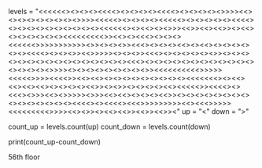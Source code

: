 levels = "<<<<<<><><><><<<<><><><><><<<<><><><><><>>>><<><><><><><><><><>>>><<<<<><><><><><<<<<><><><><><><<<<><><><><><><><><><><><<<<<<><><<><><>>><<>><<><<>><><<><><><><><><><<<<<<<<<>><<><><<<><><><><<<<<<>>>>>>>>>>><>><><><>><<<><><><><<><><<><><><><><><><<<<><><><>><<>>>>><><><>><<<><><><><><><>><><><><><><><><><><><><><><><><><<<><><><><><><><><><><><><><><><><><>>>><><><><><><><><><>><<<<<<<<<<>>>>><<<<<>>>><<<<>><<><<><><><><><><><><><><<<<<<<><><<><<><<><<><><><><><<>><><>><><><><><<><<<<<>><<<<><><<<><>>><<><>>>>><>>><<><<><><><><<>><><><><><><><><><><><><><><><><<<<><><<<<><<<>>>>>>>>><<><<<>>>>><<<<<<<<<>>>><<><>><><<><<>><<>><<>><"
up = "<"
down = ">"

count_up = levels.count(up)
count_down = levels.count(down)

print(count_up-count_down)

56th floor
